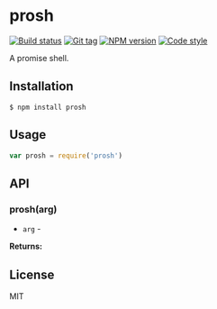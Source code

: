 
# prosh

[![Build status][travis-image]][travis-url]
[![Git tag][git-image]][git-url]
[![NPM version][npm-image]][npm-url]
[![Code style][standard-image]][standard-url]

A promise shell.

## Installation

    $ npm install prosh

## Usage

```js
var prosh = require('prosh')

```

## API

### prosh(arg)

- `arg` -

**Returns:**

## License

MIT

[travis-image]: https://img.shields.io/travis/joshrtay/prosh.svg?style=flat-square
[travis-url]: https://travis-ci.org/joshrtay/prosh
[git-image]: https://img.shields.io/github/tag/joshrtay/prosh.svg
[git-url]: https://github.com/joshrtay/prosh
[standard-image]: https://img.shields.io/badge/code%20style-standard-brightgreen.svg?style=flat
[standard-url]: https://github.com/feross/standard
[npm-image]: https://img.shields.io/npm/v/prosh.svg?style=flat-square
[npm-url]: https://npmjs.org/package/prosh
